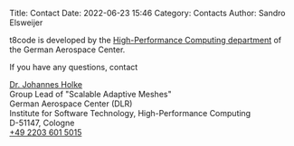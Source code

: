 Title: Contact
Date: 2022-06-23 15:46
Category: Contacts
Author: Sandro Elsweijer


t8code is developed by the [High-Performance Computing department](https://www.dlr.de/sc/en/desktopdefault.aspx/tabid-11647/20362_read-47646/)
of the German Aerospace Center.

If you have any questions, contact

<div class="contact-text">
  <p class="address">
    <a href="https://www.dlr.de/sc/desktopdefault.aspx/tabid-1195/mailcontact-35601/" class="contact-title"><i class="fa fa-envelope"></i> Dr. Johannes Holke</a><br/>
    Group Lead of "Scalable Adaptive Meshes"<br/>
    German Aerospace Center (DLR)<br/>
    Institute for Software Technology, High-Performance Computing<br/>
    D-51147, Cologne<br/>
    <a href="tel:+49 2203 601 5015"><i class="fa fa-phone"></i> +49 2203 601 5015 </a>
  </p>
</div>

